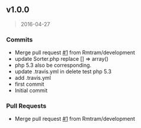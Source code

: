 
<a name="v1.0.0"></a>
## v1.0.0

> 2016-04-27

### Commits

* Merge pull request [#1](https://github.com/Rmtram/Sorter/issues/1) from Rmtram/development
* update Sorter.php replace [] => array()
* php 5.3 also be corresponding.
* update .travis.yml in delete test php 5.3
* add .travis.yml
* first commit
* Initial commit
### Pull Requests

* Merge pull request [#1](https://github.com/Rmtram/Sorter/issues/1) from Rmtram/development

